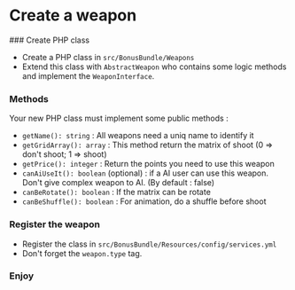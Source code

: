 Create a weapon
=======


### Create PHP class

- Create a PHP class in `src/BonusBundle/Weapons`
- Extend this class with `AbstractWeapon` who contains some logic methods and implement the `WeaponInterface`. 


### Methods

Your new PHP class must implement some public methods :

- `getName(): string` : All weapons need a uniq name to identify it
- `getGridArray(): array` : This method return the matrix of shoot (0 => don't shoot; 1 => shoot)
- `getPrice(): integer` : Return the points you need to use this weapon
- `canAiUseIt(): boolean` (optional) : if a AI user can use this weapon. Don't give complex weapon to AI. (By default : false)
- `canBeRotate(): boolean` : If the matrix can be rotate
- `canBeShuffle(): boolean` : For animation, do a shuffle before shoot


### Register the weapon

- Register the class in `src/BonusBundle/Resources/config/services.yml`
- Don't forget the `weapon.type` tag.

### Enjoy
